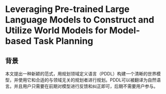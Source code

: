 # Leveraging Pre-trained Large Language Models to Construct and Utilize World Models for Model-based Task Planning

## 背景

本文提出一种新颖的范式，用规划领域定义语言（PDDL）构建一个清晰的世界模型，并使用它和合适的与领域无关的规划者进行规划。PDDL可以被翻译为自然语言。并且用户只需要在前期对模型进行反馈和纠正即可，后期不需要用户参与。
